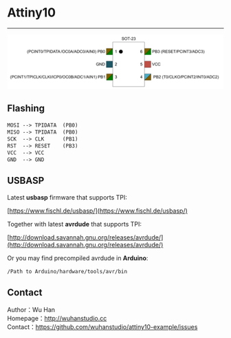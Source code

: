 # Attiny10 

-----

![](attiny10.png)


## Flashing 

	MOSI --> TPIDATA  (PB0)
	MISO --> TPIDATA  (PB0)
	SCK  --> CLK	  (PB1)
	RST  --> RESET    (PB3)
	VCC  --> VCC
    GND  --> GND

## USBASP
 
Latest **usbasp** firmware that supports TPI:   

[https://www.fischl.de/usbasp/](https://www.fischl.de/usbasp/)

Together with latest **avrdude** that supports TPI:

[http://download.savannah.gnu.org/releases/avrdude/](http://download.savannah.gnu.org/releases/avrdude/)

Or you may find precompiled avrdude in **Arduino**:  

	/Path to Arduino/hardware/tools/avr/bin 

## Contact

Author：Wu Han  
Homepage：http://wuhanstudio.cc  
Contact：https://github.com/wuhanstudio/attiny10-example/issues
